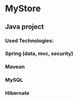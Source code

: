 # MyStore
## Java project
### Used Technologies: 
### Spring (data, mvc, security)
### Mavean
### MySQL
### Hibernate
